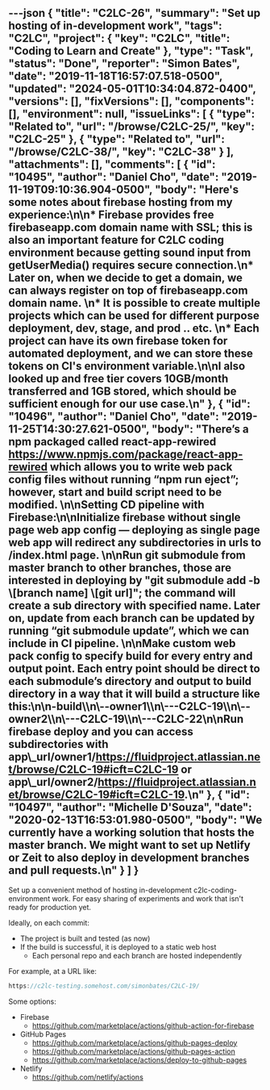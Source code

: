 ---json
{
  "title": "C2LC-26",
  "summary": "Set up hosting of in-development work",
  "tags": "C2LC",
  "project": {
    "key": "C2LC",
    "title": "Coding to Learn and Create"
  },
  "type": "Task",
  "status": "Done",
  "reporter": "Simon Bates",
  "date": "2019-11-18T16:57:07.518-0500",
  "updated": "2024-05-01T10:34:04.872-0400",
  "versions": [],
  "fixVersions": [],
  "components": [],
  "environment": null,
  "issueLinks": [
    {
      "type": "Related to",
      "url": "/browse/C2LC-25/",
      "key": "C2LC-25"
    },
    {
      "type": "Related to",
      "url": "/browse/C2LC-38/",
      "key": "C2LC-38"
    }
  ],
  "attachments": [],
  "comments": [
    {
      "id": "10495",
      "author": "Daniel Cho",
      "date": "2019-11-19T09:10:36.904-0500",
      "body": "Here's some notes about firebase hosting from my experience:\n\n* Firebase provides free firebaseapp.com domain name with SSL; this is also an important feature for C2LC coding environment because getting sound input from getUserMedia() requires secure connection.\n* Later on, when we decide to get a domain, we can always register on top of firebaseapp.com domain name. \n* It is possible to create multiple projects which can be used for different purpose deployment, dev, stage, and prod .. etc. \n* Each project can have its own firebase token for automated deployment, and we can store these tokens on CI's environment variable.\n\nI also looked up and free tier covers 10GB/month transferred and 1GB stored, which should be sufficient enough for our use case.\n"
    },
    {
      "id": "10496",
      "author": "Daniel Cho",
      "date": "2019-11-25T14:30:27.621-0500",
      "body": "There’s a npm packaged called react-app-rewired <https://www.npmjs.com/package/react-app-rewired> which allows you to write web pack config files without running “npm run eject”; however, start and build script need to be modified.&#x20;\n\nSetting CD pipeline with Firebase:\n\nInitialize firebase without single page web app config — deploying as single page web app will redirect any subdirectories in urls to /index.html page.&#x20;\n\nRun git submodule from master branch to other branches, those are interested in deploying by \"git submodule add -b \\[branch name] \\[git url]\"; the command will create a sub directory with specified name. Later on, update from each branch can be updated by running “git submodule update”, which we can include in CI pipeline.&#x20;\n\nMake custom web pack config to specify build for every entry and output point. Each entry point should be direct to each submodule’s directory and output to build directory in a way that it will build a structure like this:\n\n-build\\\n\\--owner1\\\n\\---C2LC-19\\\n\\--owner2\\\n\\---C2LC-19\\\n\\---C2LC-22\n\nRun firebase deploy and you can access subdirectories with app\\_url/owner1/<https://fluidproject.atlassian.net/browse/C2LC-19#icft=C2LC-19> or app\\_url/owner2/<https://fluidproject.atlassian.net/browse/C2LC-19#icft=C2LC-19>.\n"
    },
    {
      "id": "10497",
      "author": "Michelle D'Souza",
      "date": "2020-02-13T16:53:01.980-0500",
      "body": "We currently have a working solution that hosts the master branch. We might want to set up Netlify or Zeit to also deploy in development branches and pull requests.\n"
    }
  ]
}
---
Set up a convenient method of hosting in-development c2lc-coding-environment work. For easy sharing of experiments and work that isn't ready for production yet.

Ideally, on each commit:

* The project is built and tested (as now)
* If the build is successful, it is deployed to a static web host
  * Each personal repo and each branch are hosted independently

For example, at a URL like:

```java
https://c2lc-testing.somehost.com/simonbates/C2LC-19/
```

Some options:

* Firebase
  * <https://github.com/marketplace/actions/github-action-for-firebase>
* GitHub Pages
  * <https://github.com/marketplace/actions/github-pages-deploy>
  * <https://github.com/marketplace/actions/github-pages-action>
  * <https://github.com/marketplace/actions/deploy-to-github-pages>
* Netlify
  * <https://github.com/netlify/actions>

        